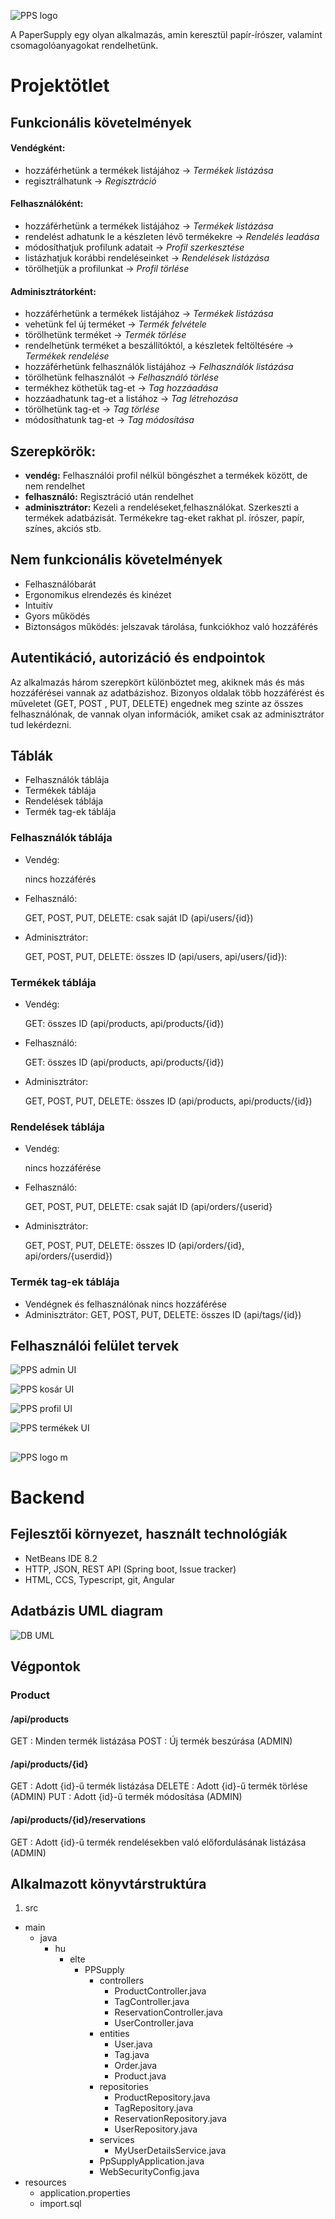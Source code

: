![PPS logo](/images/logo-text-black-mini.png)

A PaperSupply egy olyan alkalmazás, amin keresztül papír-írószer, valamint csomagolóanyagokat rendelhetünk.

# Projektötlet

## Funkcionális követelmények

#### Vendégként:
- hozzáférhetünk a termékek listájához → *Termékek* *listázása*
- regisztrálhatunk → *Regisztráció*

#### Felhasználóként:
- hozzáférhetünk a termékek listájához → *Termékek* *listázása*
- rendelést adhatunk le a készleten lévő termékekre → *Rendelés* *leadása*
- módosíthatjuk profilunk adatait → *Profil* *szerkesztése*
- listázhatjuk korábbi rendeléseinket → *Rendelések* *listázása*
- törölhetjük a profilunkat → *Profil* *törlése*

#### Adminisztrátorként:
- hozzáférhetünk a termékek listájához → *Termékek* *listázása*
- vehetünk fel új terméket → *Termék* *felvétele*
- törölhetünk terméket → *Termék* *törlése*
- rendelhetünk terméket a beszállítóktól, a készletek feltöltésére →  *Termékek* *rendelése*
- hozzáférhetünk felhasználók listájához → *Felhasználók* *listázása*
- törölhetünk felhasználót → *Felhasználó* *törlése*
- termékhez köthetük tag-et → *Tag* *hozzáadása*
- hozzáadhatunk tag-et a listához → *Tag* *létrehozása*
- törölhetünk tag-et → *Tag* *törlése*
- módosíthatunk tag-et → *Tag* *módosítása*

## Szerepkörök:
- **vendég:** Felhasználói profil nélkül böngészhet a termékek között, de nem rendelhet
- **felhasználó:** Regisztráció után rendelhet
- **adminisztrátor:** Kezeli a rendeléseket,felhasználókat. Szerkeszti a termékek adatbázisát. Termékekre tag-eket rakhat pl. írószer, papír, színes, akciós stb.

## Nem funkcionális követelmények
- Felhasználóbarát
- Ergonomikus elrendezés és kinézet
- Intuitív
- Gyors működés
- Biztonságos működés: jelszavak tárolása, funkciókhoz való hozzáférés

## Autentikáció, autorizáció és endpointok
Az alkalmazás három szerepkört különböztet meg, akiknek más és más hozzáférései vannak az adatbázishoz. Bizonyos oldalak több hozzáférést és műveletet (GET, POST , PUT, DELETE) engednek meg szinte az összes felhasználónak, de vannak olyan információk, amiket csak az adminisztrátor tud lekérdezni.

## Táblák
-	Felhasználók táblája
-	Termékek táblája
-	Rendelések táblája
-	Termék tag-ek táblája

### Felhasználók táblája
- 	Vendég: 

	nincs hozzáférés
-	Felhasználó: 

	GET, POST, PUT, DELETE: csak saját ID (api/users/{id}) 
-	Adminisztrátor:	

	GET, POST, PUT, DELETE: összes ID (api/users, api/users/{id}): 

### Termékek táblája
-	Vendég: 

	GET: összes ID (api/products, api/products/{id})
-	Felhasználó:

	GET: összes ID (api/products, api/products/{id})
-	Adminisztrátor:

	GET, POST, PUT, DELETE:  összes ID (api/products, api/products/{id})

### Rendelések táblája
-	Vendég: 

	nincs hozzáférése
-	Felhasználó:

	GET, POST, PUT, DELETE: csak saját ID (api/orders/{userid}
-	Adminisztrátor:	

	GET, POST, PUT, DELETE:  összes ID (api/orders/{id},  api/orders/{userdid})

### Termék tag-ek táblája
-	Vendégnek és felhasználónak nincs hozzáférése
-	Adminisztrátor:	GET, POST, PUT, DELETE:  összes ID (api/tags/{id})

## Felhasználói felület tervek
![PPS admin UI](/images/admin.png)

![PPS kosár UI](/images/kosar.png)

![PPS profil UI](/images/profil.png)

![PPS termékek UI](/images/termekek.png)
##

![PPS logo m](/images/logo-mini.png)

# Backend

## Fejlesztői környezet, használt technológiák
- NetBeans IDE 8.2
- HTTP, JSON, REST API (Spring boot, Issue tracker)
- HTML, CCS, Typescript, git, Angular

## Adatbázis UML diagram
![DB UML](/images/db_uml.PNG)

## Végpontok
### Product
#### /api/products
GET : Minden termék listázása
POST : Új termék beszúrása (ADMIN)
#### /api/products/{id}
GET : Adott {id}-ű termék listázása
DELETE : Adott {id}-ű termék törlése (ADMIN)
PUT : Adott {id}-ű termék módosítása (ADMIN)
#### /api/products/{id}/reservations
GET : Adott {id}-ű termék rendelésekben való előfordulásának listázása (ADMIN)


## Alkalmazott könyvtárstruktúra
1. src
- main
	- java
		- hu
			- elte
				- PPSupply
					- controllers
						- ProductController.java
						- TagController.java
						- ReservationController.java
						- UserController.java
					- entities
						- User.java
						- Tag.java
						- Order.java
						- Product.java
					- repositories
						- ProductRepository.java
						- TagRepository.java
						- ReservationRepository.java
						- UserRepository.java
					- services
						- MyUserDetailsService.java
					- PpSupplyApplication.java
					- WebSecurityConfig.java
- resources
	- application.properties
	- import.sql

